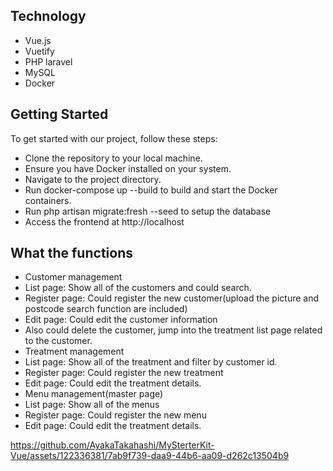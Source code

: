 ## Technology
- Vue.js
- Vuetify
- PHP laravel
- MySQL
- Docker

## Getting Started
To get started with our project, follow these steps:
- Clone the repository to your local machine.
- Ensure you have Docker installed on your system.
- Navigate to the project directory.
- Run docker-compose up --build to build and start the Docker containers.
- Run php artisan migrate:fresh --seed to setup the database
- Access the frontend at http://localhost

## What the functions
- Customer management
 - List page: Show all of the customers and could search.
 - Register page: Could register the new customer(upload the picture and postcode search function are included)
 - Edit page: Could edit the customer information
 - Also could delete the customer, jump into the treatment list page related to the customer.
- Treatment management
 - List page: Show all of the treatment and filter by customer id.
 - Register page: Could register the new treatment
 - Edit page: Could edit the treatment details.
- Menu management(master page)
 - List page: Show all of the menus
 - Register page: Could register the new menu
 - Edit page: Could edit the treatment details.

https://github.com/AyakaTakahashi/MySterterKit-Vue/assets/122336381/7ab9f739-daa9-44b6-aa09-d262c13504b9

